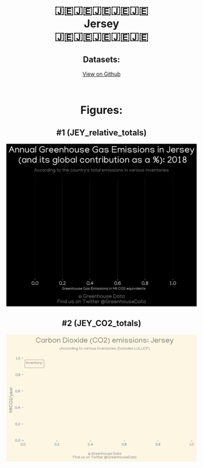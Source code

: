 
<center>
<h1 align="center">
🇯🇪🇯🇪🇯🇪🇯🇪🇯🇪
<br>
Jersey
<br>
🇯🇪🇯🇪🇯🇪🇯🇪🇯🇪
</h1>
<h2>Datasets:</h2>
<p><a href="https://github.com/dquintani/GreenhouseData/tree/master/country_data/JEY_Jersey/data">View on Github</a>
<br></p><p><br></p>
<h1>Figures:</h1><h2>#1 (JEY_relative_totals)</h2>
<p><img alt="" src="figures/JEY_relative_totals.png" /></p><h2>#2 (JEY_CO2_totals)</h2>
<p><img alt="" src="figures/JEY_CO2_totals.png" /></p>